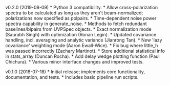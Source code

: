 v0.2.0 (2019-08-09)
    * Python 3 compatibility.
    * Allow cross-polarization spectra to be calculated as long as they 
      aren't beam-normalized; polarizations now specified as polpairs.
    * Time-dependent noise power spectra capability in generate_noise.
    * Methods to fetch redundant baselines/blpairs from UVPSpec objects.
    * Exact normalization mode (Saurabh Singh) with optimization (Ronan 
      Legin).
    * Updated covariance handling, incl. averaging and analytic variance 
      (Jianrong Tan).
    * New 'lazy covariance' weighting mode (Aaron Ewall-Wice).
    * Fix bug where little_h was passed incorrectly (Zachary Martinot).
    * Store additional statistical info in stats_array (Duncan Rocha).
    * Add delay wedge plotting function (Paul Chichura).
    * Various minor interface changes and improved tests.

v0.1.0 (2018-07-18)
    * Initial release; implements core functionality, 
      documentation, and tests.
    * Includes basic pipeline run scripts.
